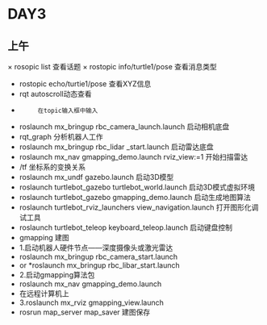 # DAY3
## 上午
× rosopic list 查看话题
× rostopic info/turtle1/pose    查看消息类型
* rostopic echo/turtie1/pose    查看XYZ信息
* rqt        autoscroll动态查看
*          在topic输入框中输入
* roslaunch mx_bringup rbc_camera_launch.launch     启动相机底盘
* rqt_graph    分析机器人工作
* roslaunch mx_bringup rbc_lidar _start.launch      启动雷达底盘
* roslaunch mx_nav gmapping_demo.launch rviz_view:=1    开始扫描雷达
* /tf      坐标系的变换关系
* roslaunch mx_undf gazebo.launch        启动3D模型
* roslaunch turtlebot_gazebo turtlebot_world.launch   启动3D模式虚拟环境
* roslaunch turtlebot_gazebo gmapping_demo.launch     启动生成地图算法
* roslaunch turtlebot_rviz_launchers view_navigation.launch  打开图形化调试工具
* roslaunch turtlebot_teleop keyboard_teleop.launch      启动键盘控制
* gmapping     建图
* 1.启动机器人硬件节点——深度摄像头或激光雷达
* roslaunch mx_bringup rbc_camera_start.launch  
* or
*roslaunch mx_bringup rbc_libar_start.launch
* 2.启动gmapping算法包
* roslaunch mx_nav gmapping_demo.launch
* 在远程计算机上
* 3.roslaunch mx_rviz gmapping_view.launch
* rosrun map_server map_saver     建图保存
